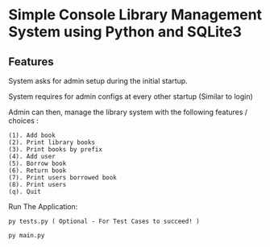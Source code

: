 Simple Console Library Management System using Python and SQLite3
=======================================

Features
-------------

System asks for admin setup during the initial startup.

System requires for admin configs at every other startup (Similar to login)

Admin can then, manage the library system with the following features / choices :

    (1). Add book
    (2). Print library books
    (3). Print books by prefix
    (4). Add user
    (5). Borrow book
    (6). Return book
    (7). Print users borrowed book
    (8). Print users
    (q). Quit




Run The Application:
    
    py tests.py ( Optional - For Test Cases to succeed! )

    py main.py